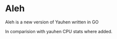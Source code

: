 # Aleh
Aleh is a new version of Yauhen written in GO

In comparision with yauhen CPU stats where added.